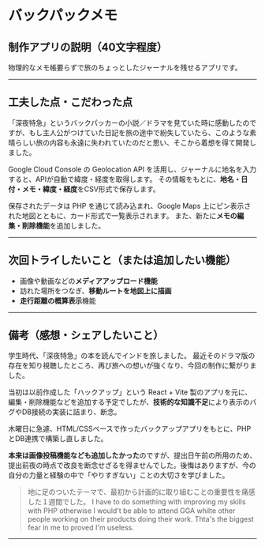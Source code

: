 # バックパックメモ

## 制作アプリの説明（40文字程度）

物理的なメモ帳要らずで旅のちょっとしたジャーナルを残せるアプリです。

---

## 工夫した点・こだわった点

「深夜特急」というバックパッカーの小説／ドラマを見ていた時に感動したのですが、もし主人公がつけていた日記を旅の途中で紛失していたら、このような素晴らしい旅の内容も永遠に失われていたのだと思い、そこから着想を得て開発しました。

Google Cloud Console の Geolocation API を活用し、ジャーナルに地名を入力すると、APIが自動で緯度・経度を取得します。
その情報をもとに、**地名・日付・メモ・緯度・経度**をCSV形式で保存します。

保存されたデータは PHP を通じて読み込まれ、Google Maps 上にピン表示された地図とともに、カード形式で一覧表示されます。
また、新たに**メモの編集・削除機能**を追加しました。

---

## 次回トライしたいこと（または追加したい機能）

* 画像や動画などの**メディアアップロード機能**
* 訪れた場所をつなぎ、**移動ルートを地図上に描画**
* **走行距離の概算表示**機能

---

## 備考（感想・シェアしたいこと）

学生時代、「深夜特急」の本を読んでインドを旅しました。
最近そのドラマ版の存在を知り視聴したところ、再び旅への想いが強くなり、今回の制作に繋がりました。

当初は以前作成した「ハックアップ」という React + Vite 製のアプリを元に、編集・削除機能などを追加する予定でしたが、**技術的な知識不足**により表示のバグやDB接続の実装に詰まり、断念。

木曜日に急遽、HTML/CSSベースで作ったバックアップアプリをもとに、PHPとDB連携で構築し直しました。

**本来は画像投稿機能なども追加したかった**のですが、提出日午前の所用のため、提出前夜の時点で改良を断念せざるを得ませんでした。後悔はありますが、今の自分の力量と経験の中で「やりすぎない」ことの大切さを学びました。

> 地に足のついたテーマで、最初から計画的に取り組むことの重要性を痛感した１週間でした。 I have to do something with improving my skills with PHP otherwise I would't be able to attend GGA whilte other people working on their products doing their work. Thta's the biggest fear in me to proved I'm useless.
---
